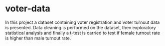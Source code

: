 # voter-data

In this project a dataset containing voter registration and voter turnout data is presented.
Data cleaning is performed on the dataset, then exploratory statistical analysis and finally a t-test is carried to test if female turnout rate is higher than male turnout rate.

